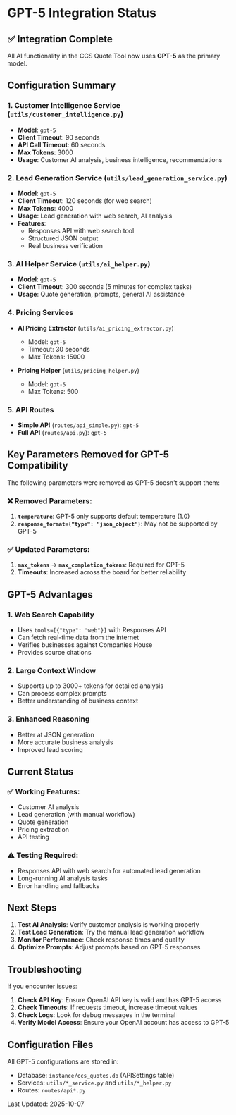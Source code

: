 # GPT-5 Integration Status

## ✅ Integration Complete

All AI functionality in the CCS Quote Tool now uses **GPT-5** as the primary model.

## Configuration Summary

### 1. Customer Intelligence Service (`utils/customer_intelligence.py`)
- **Model**: `gpt-5`
- **Client Timeout**: 90 seconds
- **API Call Timeout**: 60 seconds
- **Max Tokens**: 3000
- **Usage**: Customer AI analysis, business intelligence, recommendations

### 2. Lead Generation Service (`utils/lead_generation_service.py`)
- **Model**: `gpt-5`
- **Client Timeout**: 120 seconds (for web search)
- **Max Tokens**: 4000
- **Usage**: Lead generation with web search, AI analysis
- **Features**: 
  - Responses API with web search tool
  - Structured JSON output
  - Real business verification

### 3. AI Helper Service (`utils/ai_helper.py`)
- **Model**: `gpt-5`
- **Client Timeout**: 300 seconds (5 minutes for complex tasks)
- **Usage**: Quote generation, prompts, general AI assistance

### 4. Pricing Services
- **AI Pricing Extractor** (`utils/ai_pricing_extractor.py`)
  - Model: `gpt-5`
  - Timeout: 30 seconds
  - Max Tokens: 15000
  
- **Pricing Helper** (`utils/pricing_helper.py`)
  - Model: `gpt-5`
  - Max Tokens: 500

### 5. API Routes
- **Simple API** (`routes/api_simple.py`): `gpt-5`
- **Full API** (`routes/api.py`): `gpt-5`

## Key Parameters Removed for GPT-5 Compatibility

The following parameters were removed as GPT-5 doesn't support them:

### ❌ Removed Parameters:
1. **`temperature`**: GPT-5 only supports default temperature (1.0)
2. **`response_format={"type": "json_object"}`**: May not be supported by GPT-5

### ✅ Updated Parameters:
1. **`max_tokens`** → **`max_completion_tokens`**: Required for GPT-5
2. **Timeouts**: Increased across the board for better reliability

## GPT-5 Advantages

### 1. **Web Search Capability**
- Uses `tools=[{"type": "web"}]` with Responses API
- Can fetch real-time data from the internet
- Verifies businesses against Companies House
- Provides source citations

### 2. **Large Context Window**
- Supports up to 3000+ tokens for detailed analysis
- Can process complex prompts
- Better understanding of business context

### 3. **Enhanced Reasoning**
- Better at JSON generation
- More accurate business analysis
- Improved lead scoring

## Current Status

### ✅ Working Features:
- Customer AI analysis
- Lead generation (with manual workflow)
- Quote generation
- Pricing extraction
- API testing

### ⚠️ Testing Required:
- Responses API with web search for automated lead generation
- Long-running AI analysis tasks
- Error handling and fallbacks

## Next Steps

1. **Test AI Analysis**: Verify customer analysis is working properly
2. **Test Lead Generation**: Try the manual lead generation workflow
3. **Monitor Performance**: Check response times and quality
4. **Optimize Prompts**: Adjust prompts based on GPT-5 responses

## Troubleshooting

If you encounter issues:

1. **Check API Key**: Ensure OpenAI API key is valid and has GPT-5 access
2. **Check Timeouts**: If requests timeout, increase timeout values
3. **Check Logs**: Look for debug messages in the terminal
4. **Verify Model Access**: Ensure your OpenAI account has access to GPT-5

## Configuration Files

All GPT-5 configurations are stored in:
- Database: `instance/ccs_quotes.db` (APISettings table)
- Services: `utils/*_service.py` and `utils/*_helper.py`
- Routes: `routes/api*.py`

Last Updated: 2025-10-07


